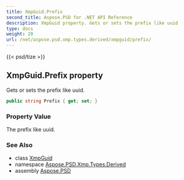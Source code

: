 ```yaml
---
title: XmpGuid.Prefix
second_title: Aspose.PSD for .NET API Reference
description: XmpGuid property. Gets or sets the prefix like uuid
type: docs
weight: 20
url: /net/aspose.psd.xmp.types.derived/xmpguid/prefix/
---
```

{{< psd/tize >}}
## XmpGuid.Prefix property

Gets or sets the prefix like uuid.

```csharp
public string Prefix { get; set; }
```

### Property Value

The prefix like uuid.

### See Also

* class [XmpGuid](../)
* namespace [Aspose.PSD.Xmp.Types.Derived](../../../aspose.psd.xmp.types.derived/)
* assembly [Aspose.PSD](../../../)



